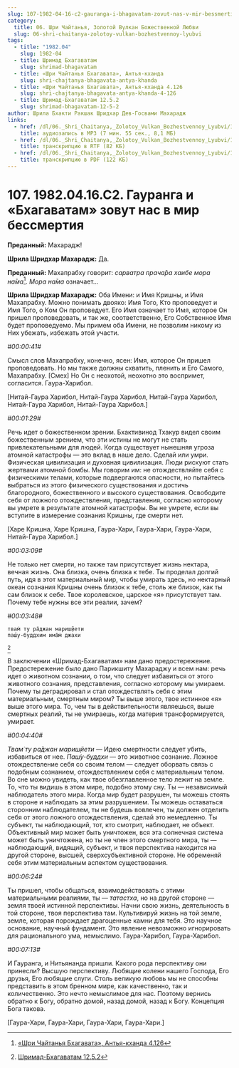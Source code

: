 ```yaml
---
slug: 107-1982-04-16-c2-gauranga-i-bhagavatam-zovut-nas-v-mir-bessmertiya
category:
  title: 06. Шри Чайтанья, Золотой Вулкан Божественной Любви
  slug: 06-shri-chaitanya-zolotoy-vulkan-bozhestvennoy-lyubvi
tags:
  - title: "1982.04"
    slug: 1982-04
  - title: Шримад Бхагаватам
    slug: shrimad-bhagavatam
  - title: «Шри Чайтанья Бхагавата», Антья-кханда
    slug: shri-chajtanya-bhagavata-antya-khanda
  - title: «Шри Чайтанья Бхагавата», Антья-кханда 4.126
    slug: shri-chajtanya-bhagavata-antya-khanda-4-126
  - title: Шримад-Бхагаватам 12.5.2
    slug: shrimad-bhagavatam-12-5-2
author: Шрила Бхакти Ракшак Шридхар Дев-Госвами Махарадж
links:
  - href: /dl/06._Shri_Chaitanya,_Zolotoy_Vulkan_Bozhestvennoy_Lyubvi/107_1982.04.16.C2_SridharMj_Gauranga_i_Bhagavatam_zovut_nas_v_mir_bessmertija.mp3
    title: аудиозапись в MP3 (7 мин. 55 сек., 8,1 МБ)
  - href: /dl/06._Shri_Chaitanya,_Zolotoy_Vulkan_Bozhestvennoy_Lyubvi/107_1982.04.16.C2_SridharMj_Gauranga_i_Bhagavatam_zovut_nas_v_mir_bessmertija.rtf
    title: транскрипцию в RTF (82 КБ)
  - href: /dl/06._Shri_Chaitanya,_Zolotoy_Vulkan_Bozhestvennoy_Lyubvi/107_1982.04.16.C2_SridharMj_Gauranga_i_Bhagavatam_zovut_nas_v_mir_bessmertija.pdf
    title: транскрипцию в PDF (122 КБ)
---
```


# 107. 1982.04.16.C2. Гауранга и «Бхагаватам» зовут нас в мир бессмертия

**Преданный:** Махарадж!

**Шрила Шридхар Махарадж:** Да.

**Преданный:** Махапрабху говорит: *сарватра прача̄ра хаибе мора на̄ма*[^_ftn1]. *Мора на̄ма* означает…

**Шрила Шридхар Махарадж:** Оба Имени: и Имя Кришны, и Имя Махапрабху. Можно понимать двояко: Имя Того, Кто проповедует и Имя Того, о Ком Он проповедует. Его Имя означает то Имя, которое Он пришел проповедовать, и так же, соответственно, Его Собственное Имя будет проповедуемо. Мы примем оба Имени, не позволим никому из Них убежать, избежать этой участи.

*#00:00:41#*

Смысл слов Махапрабху, конечно, ясен: Имя, которое Он пришел проповедовать. Но мы также должны схватить, пленить и Его Самого, Махапрабху. [Смех] Но Он с неохотой, неохотно это воспримет, согласится. Гаура-Харибол.

[Нитай-Гаура Харибол, Нитай-Гаура Харибол, Нитай-Гаура Харибол, Нитай-Гаура Харибол, Нитай-Гаура Харибол.]

*#00:01:29#*

Речь идет о божественном зрении. Бхактивинод Тхакур видел своим божественным зрением, что эти истины не могут не стать привлекательными для людей. Когда существует нынешняя угроза атомной катастрофы — это вклад в наше дело. Сделай или умри. Физическая цивилизация и духовная цивилизация. Люди рискуют стать жертвами атомной бомбы. Мы говорим им: не отождествляйте себя с физическими телами, которые подвергаются опасности, но пытайтесь выбраться из этого физического существования и достичь благородного, божественного и высокого существования. Освободите себя от ложного отождествления, представления, согласно которому вы умрете в результате атомной катастрофы. Вы не умрете, если вы вступите в измерение сознания Кришны, где смерти нет.

[Харе Кришна, Харе Кришна, Гаура-Хари, Гаура-Хари, Гаура-Хари, Нитай-Гаура Харибол.]

*#00:03:09#*

Не только нет смерти, но также там присутствует жизнь нектара, вечная жизнь. Она близка, очень близка к тебе. Ты проделал долгий путь, идя в этот материальный мир, чтобы умирать здесь, но нектарный океан сознания Кришны очень близок к тебе, столь же близок, как ты сам близок к себе. Твое королевское, царское «я» присутствует там. Почему тебе нужны все эти реалии, зачем?

*#00:03:48#*

    твам̇ ту ра̄джан мариш̣йети
    паш́у-буддхим има̄м̇ джахи
[^_ftn2]

В заключении «Шримад-Бхагаватам» нам дано предостережение. Предостережение было дано Парикшиту Махараджу и всем нам: речь идет о животном сознании, о том, что следует избавиться от этого животного сознания, представления, согласно которому мы умираем. Почему ты деградировал и стал отождествлять себя с этим материальным, смертным миром? Ты выше этого, твое истинное «я» выше этого мира. То, чем ты в действительности являешься, выше смертных реалий, ты не умираешь, когда материя трансформируется, умирает.

*#00:04:40#*

*Твам̇ ту ра̄джан мариш̣йети* — Идею смертности следует убить, избавиться от нее. *Паш́у-буддхи* — это животное сознание. Ложное отождествление себя со своим телом — следует оборвать связь с подобным сознанием, отождествлением себя с материальным телом. Во сне можно увидеть, как твое обезглавленное тело лежит на земле. То, что ты видишь в этом мире, подобно этому сну. Ты — независимый наблюдатель этого мира. Когда мир будет разрушен, ты можешь стоять в стороне и наблюдать за этим разрушением. Ты можешь оставаться сторонним наблюдателем, ты не будешь вовлечен, ты должен отделить себя от этого ложного отождествления, сделай это немедленно. Ты субъект, ты наблюдающий, тот, кто смотрит, наблюдает, не объект. Объективный мир может быть уничтожен, вся эта солнечная система может быть уничтожена, но ты не член этого смертного мира, ты — наблюдающий, видящий, субъект, и твоя перспектива находится на другой стороне, высшей, сверхсубъективной стороне. Не обременяй себя этим материальным аспектом существования.

*#00:06:24#*

Ты пришел, чтобы общаться, взаимодействовать с этими материальными реалиями, ты — *татастха*, но на другой стороне — земля твоей истинной перспективы. Начни свою жизнь, деятельность в той стороне, твоя перспектива там. Культивируй жизнь на той земле, земле, которая порождает драгоценные камни для тебя. Это научное основание, научный фундамент. Это явление невозможно игнорировать для рационального ума, немыслимо. Гаура-Харибол, Гаура-Харибол.

*#00:07:13#*

И Гауранга, и Нитьянанда пришли. Какого рода перспективу они принесли? Высшую перспективу. Любящие колени нашего Господа, Его друзья, Его любящие слуги. Столь великую любовь мы не способны представить в этом бренном мире, как качественно, так и количественно. Это нечто немыслимое для нас. Поэтому вернись обратно к Богу, обратно домой, назад домой, назад к Богу. Концепция Бога такова.

[Гаура-Хари, Гаура-Хари, Гаура-Хари, Гаура-Хари.]



[^_ftn1]: [«Шри Чайтанья Бхагавата», Антья-кханда 4.126](../notes/shri-chajtanya-bhagavata-antya-khanda/shri-chajtanya-bhagavata-antya-khanda-4-126.md)

[^_ftn2]: [Шримад-Бхагаватам 12.5.2](../notes/shrimad-bhagavatam/shrimad-bhagavatam-12-5-2.md)
